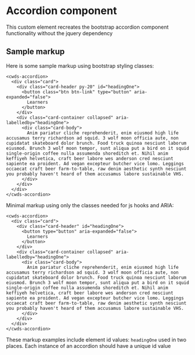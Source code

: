 # Accordion component

This custom element recreates the bootstrap accordion component functionality without the jquery dependency

## Sample markup

Here is some sample markup using bootstrap styling classes:

```
<cwds-accordion>
  <div class="card">
    <div class="card-header py-20" id="headingOne">
      <button class="btn btn-link" type="button" aria-expanded="false">
        Learners
      </button>
    </div>
    <div class="card-container collapsed" aria-labelledby="headingOne">
      <div class="card-body">
        Anim pariatur cliche reprehenderit, enim eiusmod high life accusamus terry richardson ad squid. 3 wolf moon officia aute, non cupidatat skateboard dolor brunch. Food truck quinoa nesciunt laborum eiusmod. Brunch 3 wolf moon tempor, sunt aliqua put a bird on it squid single-origin coffee nulla assumenda shoreditch et. Nihil anim keffiyeh helvetica, craft beer labore wes anderson cred nesciunt sapiente ea proident. Ad vegan excepteur butcher vice lomo. Leggings occaecat craft beer farm-to-table, raw denim aesthetic synth nesciunt you probably haven't heard of them accusamus labore sustainable VHS.
      </div>
    </div>
  </div>
</cwds-accordion>
```

Minimal markup using only the classes needed for js hooks and ARIA:

```
<cwds-accordion>
  <div class="card">
    <div class="card-header" id="headingOne">
      <button type="button" aria-expanded="false">
        Learners
      </button>
    </div>
    <div class="card-container collapsed" aria-labelledby="headingOne">
      <div class="card-body">
        Anim pariatur cliche reprehenderit, enim eiusmod high life accusamus terry richardson ad squid. 3 wolf moon officia aute, non cupidatat skateboard dolor brunch. Food truck quinoa nesciunt laborum eiusmod. Brunch 3 wolf moon tempor, sunt aliqua put a bird on it squid single-origin coffee nulla assumenda shoreditch et. Nihil anim keffiyeh helvetica, craft beer labore wes anderson cred nesciunt sapiente ea proident. Ad vegan excepteur butcher vice lomo. Leggings occaecat craft beer farm-to-table, raw denim aesthetic synth nesciunt you probably haven't heard of them accusamus labore sustainable VHS.
      </div>
    </div>
  </div>
</cwds-accordion>
```

These markup examples include element id values: ```headingOne``` used in two places. Each instance of an accordion should have a unique id value